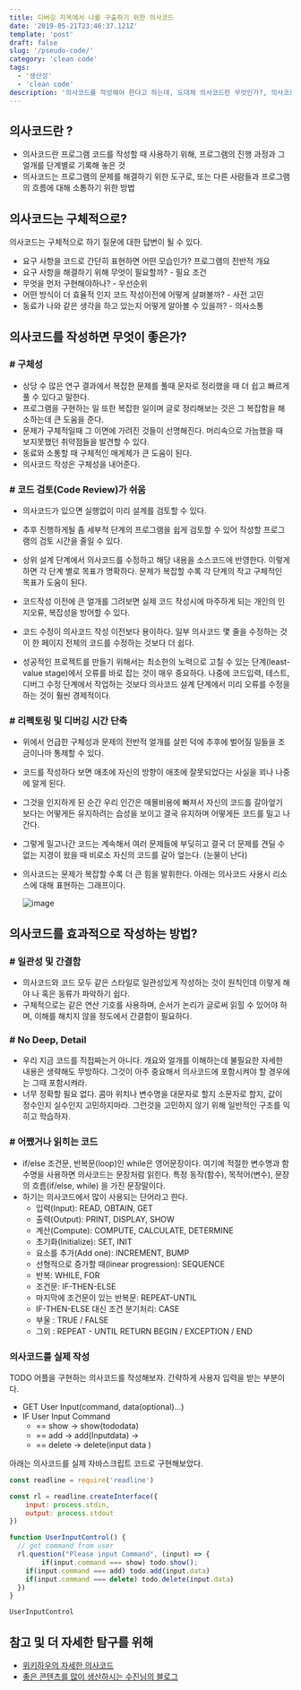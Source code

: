 ```yaml
---
title: 디버깅 지옥에서 나를 구출하기 위한 의사코드
date: '2019-05-21T23:46:37.121Z'
template: 'post'
draft: false
slug: '/pseudo-code/'
category: 'clean code'
tags:
  - '생산성'
  - 'clean code'
description: '의사코드를 작성해야 한다고 하는데, 도대체 의사코드란 무엇인가?, 의사코드 그 실체에 대해 알아보자'
---
```


## 의사코드란 ?

- 의사코드란 프로그램 코드를 작성할 때 사용하기 위해, 프로그램의 진행 과정과 그 얼개를 단계별로 기록해 놓은 것
- 의사코드는 프로그램의 문제를 해결하기 위한 도구로, 또는 다른 사람들과 프로그램의 흐름에 대해 소통하기 위한 방법

## 의사코드는 구체적으로?

의사코드는 구체적으로 하기 질문에 대한 답변이 될 수 있다.

- 요구 사항을 코드로 간단히 표현하면 어떤 모습인가? 프로그램의 전반적 개요
- 요구 사항을 해결하기 위해 무엇이 필요할까? - 필요 조건
- 무엇을 먼저 구현해야하나? - 우선순위
- 어떤 방식이 더 효율적 인지 코드 작성이전에 어떻게 살펴볼까? - 사전 고민
- 동료가 나와 같은 생각을 하고 있는지 어떻게 알아볼 수 있을까? - 의사소통

## 의사코드를 작성하면 무엇이 좋은가?

### # 구체성

- 상당 수 많은 연구 결과에서 복잡한 문제를 풀때 문자로 정리했을 때 더 쉽고 빠르게 풀 수 있다고 말한다.
- 프로그램을 구현하는 일 또한 복잡한 일이며 글로 정리해보는 것은 그 복잡함을 해소하는데 큰 도움을 준다.
- 문제가 구체적일때 그 이면에 가려진 것들이 선명해진다. 머리속으로 가늠했을 때 보지못했던 취약점들을 발견할 수 있다.
- 동료와 소통할 때 구체적인 매게체가 큰 도움이 된다.
- 의사코드 작성은 구체성을 내어준다.

### # 코드 검토(Code Review)가 쉬움

- 의사코드가 있으면 실행없이 미리 설계를 검토할 수 있다.

- 추후 진행하게될 좀 세부적 단계의 프로그램을 쉽게 검토할 수 있어 작성할 프로그램의 검토 시간을 줄일 수 있다.
- 상위 설계 단계에서 의사코드를 수정하고 해당 내용을 소스코드에 반영한다. 이렇게 하면 각 단계 별로 목표가 명확하다. 문제가 복잡할 수록 각 단계의 작고 구체적인 목표가 도움이 된다.
- 코드작성 이전에 큰 얼개를 그려보면 실제 코드 작성시에 마주하게 되는 개인의 인지오류, 복잡성을 방어할 수 있다.
- 코드 수정이 의사코드 작성 이전보다 용이하다. 일부 의사코드 몇 줄을 수정하는 것이 한 페이지 전체의 코드를 수정하는 것보다 더 쉽다.
- 성공적인 프로젝트를 만들기 위해서는 최소한의 노력으로 고칠 수 있는 단계(least-value stage)에서 오류를 바로 잡는 것이 매우 중요하다. 나중에 코드입력, 테스트, 디버그 수정 단계에서 작업하는 것보다 의사코드 설계 단계에서 미리 오류를 수정을 하는 것이 훨씬 경제적이다.

### # 리펙토링 및 디버깅 시간 단축

- 위에서 언급한 구체성과 문제의 전반적 얼개를 살핀 덕에 추후에 벌어질 일들을 조금이나마 통제할 수 있다.

- 코드를 작성하다 보면 애초에 자신의 방향이 애초에 잘못되었다는 사실을 꾀나 나중에 알게 된다.

- 그것을 인지하게 된 순간 우리 인간은 매몰비용에 빠져서 자신의 코드를 갈아엎기 보다는 어떻게든 유지하려는 습성을 보이고 결국 유지하며 어떻게든 코드를 밀고 나간다.

- 그렇게 밀고나간 코드는 계속해서 여러 문제들에 부딪히고 결국 더 문제를 견딜 수 없는 지경이 왔을 때 비로소 자신의 코드를 갈아 엎는다. (눈물이 난다)

- 의사코드는 문제가 복잡할 수록 더 큰 힘을 발휘한다. 아래는 의사코드 사용시 리소스에 대해 표현하는 그래프이다.

  ![image](https://user-images.githubusercontent.com/35516239/57190534-2af3c480-6f56-11e9-9b61-68c8aa358e53.png)

## 의사코드를 효과적으로 작성하는 방법?

### # 일관성 및 간결함

- 의사코드와 코드 모두 같은 스타일로 일관성있게 작성하는 것이 원칙인데 이렇게 해야 나 혹은 동류가 파악하기 쉽다.
- 구체적으로는 같은 연산 기호를 사용하며, 순서가 논리가 글로써 읽힐 수 있어야 하며, 이해를 해치지 않을 정도에서 간결함이 필요하다.

### # No Deep, Detail

- 우리 지금 코드를 직접짜는거 아니다. 개요와 얼개를 이해하는데 불필요한 자세한 내용은 생략해도 무방하다. 그것이 아주 중요해서 의사코드에 포함시켜야 할 경우에는 그때 포함시켜라.
- 너무 정확할 필요 없다. 콤마 위치나 변수명을 대문자로 할지 소문자로 할지, 값이 정수인지 실수인지 고민하지마라. 그런것을 고민하지 않기 위해 일반적인 구조를 익히고 학습하자.

### # 어쨌거나 읽히는 코드

- if/else 조건문, 반복문(loop)인 while은 영어문장이다. 여기에 적절한 변수명과 함수명을 사용하면 의사코드는 문장처럼 읽힌다. 특정 동작(함수), 목적어(변수), 문장의 흐름(if/else, while) 을 가진 문장말이다.
- 하기는 의사코드에서 많이 사용되는 단어라고 한다.
  - 입력(Input): READ, OBTAIN, GET
  - 출력(Output): PRINT, DISPLAY, SHOW
  - 계산(Compute): COMPUTE, CALCULATE, DETERMINE
  - 초기화(Initialize): SET, INIT
  - 요소를 추가(Add one): INCREMENT, BUMP
  - 선형적으로 증가할 때(linear progression): SEQUENCE
  - 반복: WHILE, FOR
  - 조건문: IF-THEN-ELSE
  - 마지막에 조건문이 있는 반복문: REPEAT-UNTIL
  - IF-THEN-ELSE 대신 조건 분기처리: CASE
  - 부울 : TRUE / FALSE
  - 그외 : REPEAT - UNTIL RETURN BEGIN / EXCEPTION / END

### 의사코드를 실제 작성

TODO 어플을 구현하는 의사코드를 작성해보자. 간략하게 사용자 입력을 받는 부분이다.

- GET User Input(command, data(optional)...)
- IF User Input Command
  - == show -> show(tododata)
  - == add -> add(Inputdata) ->
  - == delete -> delete(input data )

아래는 의사코드를 실제 자바스크립트 코드로 구현해보았다.

```javascript
const readline = require('readline')

const rl = readline.createInterface({
    input: process.stdin,
    output: process.stdout
})

function UserInputControl() {
  // get command from user
  rl.question("Please input Command", (input) => {
		if(input.command === show) todo.show();
    if(input.command === add) todo.add(input.data)
    if(input.command === delete) todo.delete(input.data)
  })
}

UserInputControl
```

## 참고 및 더 자세한 탐구를 위해

- [위키하우의 자세한 의사코드](https://ko.wikihow.com/%EC%9D%98%EC%82%AC%EC%BD%94%EB%93%9C-%EC%9E%91%EC%84%B1%EB%B2%95)
- [좋은 콘텐츠를 많이 생산하시는 수진님의 블로그](https://sujinlee.me/pseudocode/)

